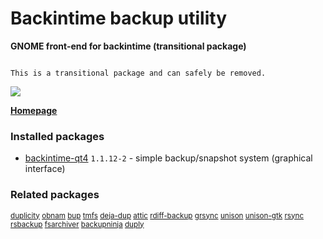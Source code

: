# Backintime backup utility

__GNOME front-end for backintime (transitional package)__

```

This is a transitional package and can safely be removed.

```

[![](https://screenshots.debian.net/thumbnail-with-version/backintime-qt4/9001)](https://screenshots.debian.net/screenshot-with-version/backintime-qt4/9001)



**[Homepage](https://github.com/bit-team/backintime)**

### Installed packages

* [backintime-qt4](https://packages.debian.org/stretch/backintime-qt4) `1.1.12-2` - simple backup/snapshot system (graphical interface)

### Related packages

<sub> [duplicity](https://packages.debian.org/stretch/duplicity) [obnam](https://packages.debian.org/stretch/obnam) [bup](https://packages.debian.org/stretch/bup) [tmfs](https://packages.debian.org/stretch/tmfs) [deja-dup](https://packages.debian.org/stretch/deja-dup) [attic](https://packages.debian.org/stretch/attic) [rdiff-backup](https://packages.debian.org/stretch/rdiff-backup) [grsync](https://packages.debian.org/stretch/grsync) [unison](https://packages.debian.org/stretch/unison) [unison-gtk](https://packages.debian.org/stretch/unison-gtk) [rsync](https://packages.debian.org/stretch/rsync) [rsbackup](https://packages.debian.org/stretch/rsbackup) [fsarchiver](https://packages.debian.org/stretch/fsarchiver) [backupninja](https://packages.debian.org/stretch/backupninja) [duply](https://packages.debian.org/stretch/duply)  </sub>
